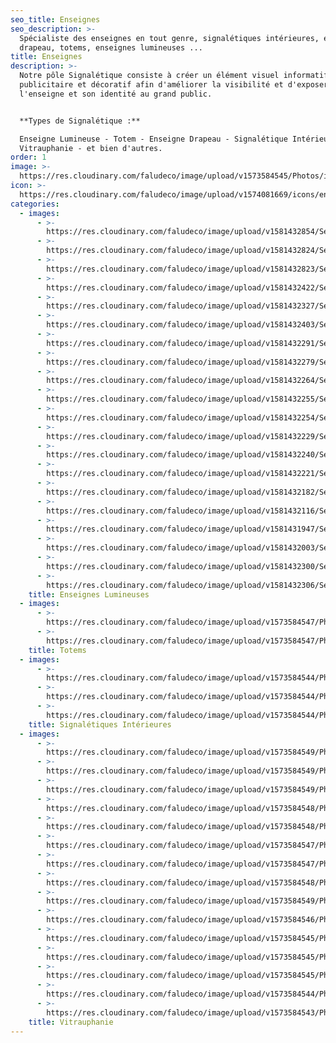 ```yaml
---
seo_title: Enseignes
seo_description: >-
  Spécialiste des enseignes en tout genre, signalétiques intérieures, enseignes
  drapeau, totems, enseignes lumineuses ...
title: Enseignes
description: >-
  Notre pôle Signalétique consiste à créer un élément visuel informatif,
  publicitaire et décoratif afin d'améliorer la visibilité et d'exposer
  l'enseigne et son identité au grand public.


  **Types de Signalétique :**

  Enseigne Lumineuse - Totem - Enseigne Drapeau - Signalétique Intérieure -
  Vitrauphanie - et bien d'autres.
order: 1
image: >-
  https://res.cloudinary.com/faludeco/image/upload/v1573584545/Photos/img272_ckqca5.jpg
icon: >-
  https://res.cloudinary.com/faludeco/image/upload/v1574081669/icons/enseignes_edpei9.jpg
categories:
  - images:
      - >-
        https://res.cloudinary.com/faludeco/image/upload/v1581432854/Services/Enseignes/Enseignes%20Lumineuses/WhatsApp_Image_2019-06-19_at_20.56.35_1_ynz51y_spwaao.jpg
      - >-
        https://res.cloudinary.com/faludeco/image/upload/v1581432824/Services/Enseignes/Enseignes%20Lumineuses/WhatsApp_Image_2020-02-05_at_11.03.38_4_sc11cy.jpg
      - >-
        https://res.cloudinary.com/faludeco/image/upload/v1581432823/Services/Enseignes/Enseignes%20Lumineuses/WhatsApp_Image_2020-02-04_at_11.43.18_2_jnnncy.jpg
      - >-
        https://res.cloudinary.com/faludeco/image/upload/v1581432422/Services/Enseignes/Enseignes%20Lumineuses/P1010231_cuine9.jpg
      - >-
        https://res.cloudinary.com/faludeco/image/upload/v1581432327/Services/Enseignes/Enseignes%20Lumineuses/MotorVillage_zfe06x.jpg
      - >-
        https://res.cloudinary.com/faludeco/image/upload/v1581432403/Services/Enseignes/Enseignes%20Lumineuses/DSCN8433_qv0jrr.jpg
      - >-
        https://res.cloudinary.com/faludeco/image/upload/v1581432291/Services/Enseignes/Enseignes%20Lumineuses/img160_spikew_szcfvv.jpg
      - >-
        https://res.cloudinary.com/faludeco/image/upload/v1581432279/Services/Enseignes/Enseignes%20Lumineuses/img104_njdaqk_sb8waj.jpg
      - >-
        https://res.cloudinary.com/faludeco/image/upload/v1581432264/Services/Enseignes/Enseignes%20Lumineuses/img90_zsbghz_ysi355.jpg
      - >-
        https://res.cloudinary.com/faludeco/image/upload/v1581432255/Services/Enseignes/Enseignes%20Lumineuses/img43_s2jhvt_mmj6fk.jpg
      - >-
        https://res.cloudinary.com/faludeco/image/upload/v1581432254/Services/Enseignes/Enseignes%20Lumineuses/img74_am7tef_vlsa5y.jpg
      - >-
        https://res.cloudinary.com/faludeco/image/upload/v1581432229/Services/Enseignes/Enseignes%20Lumineuses/img58_kweuvo_sccyet.jpg
      - >-
        https://res.cloudinary.com/faludeco/image/upload/v1581432240/Services/Enseignes/Enseignes%20Lumineuses/img59_azfxcp_e38yve.jpg
      - >-
        https://res.cloudinary.com/faludeco/image/upload/v1581432221/Services/Enseignes/Enseignes%20Lumineuses/DSCN9988_bq9b5g.jpg
      - >-
        https://res.cloudinary.com/faludeco/image/upload/v1581432182/Services/Enseignes/Enseignes%20Lumineuses/img29_cpyfpg_sivqbv.jpg
      - >-
        https://res.cloudinary.com/faludeco/image/upload/v1581432116/Services/Enseignes/Enseignes%20Lumineuses/img14_veishc_viig64.jpg
      - >-
        https://res.cloudinary.com/faludeco/image/upload/v1581431947/Services/Enseignes/Enseignes%20Lumineuses/DSCN5751_lcuxmc.jpg
      - >-
        https://res.cloudinary.com/faludeco/image/upload/v1581432003/Services/Enseignes/Enseignes%20Lumineuses/DSCN8995_vzgvuh.jpg
      - >-
        https://res.cloudinary.com/faludeco/image/upload/v1581432300/Services/Enseignes/Enseignes%20Lumineuses/img175_u04jyj_iyqtzo.jpg
      - >-
        https://res.cloudinary.com/faludeco/image/upload/v1581432306/Services/Enseignes/Enseignes%20Lumineuses/img272_ckqca5_iha8y5.jpg
    title: Enseignes Lumineuses
  - images:
      - >-
        https://res.cloudinary.com/faludeco/image/upload/v1573584547/Photos/img147_itqjcl.jpg
      - >-
        https://res.cloudinary.com/faludeco/image/upload/v1573584547/Photos/img146_qjj9pz.jpg
    title: Totems
  - images:
      - >-
        https://res.cloudinary.com/faludeco/image/upload/v1573584544/Photos/img312_ysgefv.jpg
      - >-
        https://res.cloudinary.com/faludeco/image/upload/v1573584544/Photos/img313_nykr9n.jpg
      - >-
        https://res.cloudinary.com/faludeco/image/upload/v1573584544/Photos/img314_vukkwo.jpg
    title: Signalétiques Intérieures
  - images:
      - >-
        https://res.cloudinary.com/faludeco/image/upload/v1573584549/Photos/img73_h3crt6.jpg
      - >-
        https://res.cloudinary.com/faludeco/image/upload/v1573584549/Photos/img90_zsbghz.jpg
      - >-
        https://res.cloudinary.com/faludeco/image/upload/v1573584549/Photos/img89_ug1334.jpg
      - >-
        https://res.cloudinary.com/faludeco/image/upload/v1573584548/Photos/img57_jvjc4n.jpg
      - >-
        https://res.cloudinary.com/faludeco/image/upload/v1573584548/Photos/img131_v1m5lt.jpg
      - >-
        https://res.cloudinary.com/faludeco/image/upload/v1573584547/Photos/img103_pb1hba.jpg
      - >-
        https://res.cloudinary.com/faludeco/image/upload/v1573584547/Photos/img117_yjqdfk.jpg
      - >-
        https://res.cloudinary.com/faludeco/image/upload/v1573584548/Photos/img145_r0lvrl.jpg
      - >-
        https://res.cloudinary.com/faludeco/image/upload/v1573584549/Photos/img13_prw82w.jpg
      - >-
        https://res.cloudinary.com/faludeco/image/upload/v1573584546/Photos/img202_jhomf3.jpg
      - >-
        https://res.cloudinary.com/faludeco/image/upload/v1573584545/Photos/img258_adkqzi.jpg
      - >-
        https://res.cloudinary.com/faludeco/image/upload/v1573584545/Photos/img271_erfztc.jpg
      - >-
        https://res.cloudinary.com/faludeco/image/upload/v1573584545/Photos/img272_ckqca5.jpg
      - >-
        https://res.cloudinary.com/faludeco/image/upload/v1573584544/Photos/img299_vf6ey2.jpg
      - >-
        https://res.cloudinary.com/faludeco/image/upload/v1573584543/Photos/img327_hrg0o3.jpg
    title: Vitrauphanie
---
```


